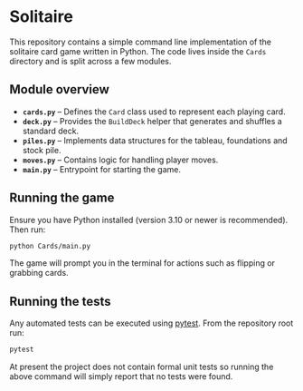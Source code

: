 # Solitaire

This repository contains a simple command line implementation of the solitaire card game written in Python. The code lives inside the `Cards` directory and is split across a few modules.

## Module overview

- **`cards.py`** – Defines the `Card` class used to represent each playing card.
- **`deck.py`** – Provides the `BuildDeck` helper that generates and shuffles a standard deck.
- **`piles.py`** – Implements data structures for the tableau, foundations and stock pile.
- **`moves.py`** – Contains logic for handling player moves.
- **`main.py`** – Entrypoint for starting the game.

## Running the game

Ensure you have Python installed (version 3.10 or newer is recommended). Then run:

```bash
python Cards/main.py
```

The game will prompt you in the terminal for actions such as flipping or grabbing cards.

## Running the tests

Any automated tests can be executed using [pytest](https://pytest.org/). From the repository root run:

```bash
pytest
```

At present the project does not contain formal unit tests so running the above command will simply report that no tests were found.
